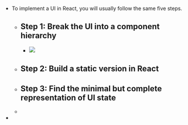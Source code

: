 - To implement a UI in React, you will usually follow the same five steps.
	- ## Step 1: Break the UI into a component hierarchy   [](https://react.dev/learn/thinking-in-react#step-1-break-the-ui-into-a-component-hierarchy)
		- ![](https://react.dev/images/docs/s_thinking-in-react_ui_outline.png)
	- ## Step 2: Build a static version in React
	- ## Step 3: Find the minimal but complete representation of UI state
	-
-